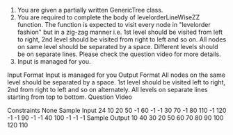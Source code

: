 1. You are given a partially written GenericTree class.
2. You are required to complete the body of levelorderLineWiseZZ function. The function is expected to visit every node in "levelorder fashion" but in a zig-zag manner i.e. 1st level should be visited from left to right, 2nd level should be visited from right to left and so on. All nodes on same level should be separated by a space. Different levels should be on separate lines. Please check the question video for more details.
3. Input is managed for you.

Input Format
Input is managed for you
Output Format
All nodes on the same level should be separated by a space.
1st level should be visited left to right, 2nd from right to left and so on alternately.
All levels on separate lines starting from top to bottom.
Question Video

Constraints
None
Sample Input
24
10 20 50 -1 60 -1 -1 30 70 -1 80 110 -1 120 -1 -1 90 -1 -1 40 100 -1 -1 -1
Sample Output
10
40 30 20
50 60 70 80 90 100
120 110
